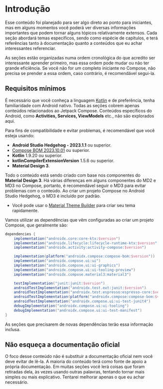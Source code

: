# Introdução

Esse conteúdo foi planejado para ser algo direto ao ponto para iniciantes, mas em alguns momentos você poderá ver diversas informações importantes que podem tornar alguns tópicos relativamente extensos. Cada seção abordará temas específicos, sendo como espécie de capítulos, e terá referências tanto à documentação quanto a conteúdos que eu achar interessantes referenciar.

As seções estão organizadas numa ordem cronológica do que acredito ser interessante aprender primeiro, mas essa ordem pode mudar ou não ter grande eficiência. Se você não for um completo iniciante no Compose, não precisa se prender a essa ordem, caso contrário, é recomendável segui-la.

## Requisitos mínimos

É necessário que você conheça a linguagem [Kotlin](https://kotlinlang.org/docs/home.html) e de preferência, tenha familiaridade com Android nativo. Todas as seções cobrem apenas conteúdos relacionados ao Jetpack Compose. Conteúdos específicos do Android, como **Activities, Services, ViewModels** etc., não são explorados aqui.

Para fins de compatibilidade e evitar problemas, é recomendável que você esteja usando:

- **Android Studio Hedgehog - 2023.1.1** ou superior.
- [Compose BOM 2023.10.01](https://developer.android.com/jetpack/compose/bom/bom-mapping) ou superior.
- **Kotlin** 1.9.20 ou superior.
- **kotlinCompilerExtensionVersion** 1.5.6 ou superior.
- **Material Design 3**.

Todo o conteúdo está sendo criado com base nos componentes do **Material Design 3**. Há várias diferenças em alguns componentes do MD2 e MD3 no Compose, portanto, é recomendável seguir o MD3 para evitar problemas com o conteúdo. Ao criar um projeto Compose no Android Studio Hedgehog, o MD3 é incluído por padrão.

- Você pode usar o [Material Theme Builder](https://m3.material.io/theme-builder) para criar seu tema rapidamente.

Vamos utilizar as dependências que vêm configuradas ao criar um projeto Compose, que geralmente são:

```gradle
dependencies {
    implementation("androidx.core:core-ktx:$version")
    implementation("androidx.lifecycle:lifecycle-runtime-ktx:$version")
    implementation("androidx.activity:activity-compose:$version")

    implementation(platform("androidx.compose:compose-bom:$version"))
    implementation("androidx.compose.ui:ui")
    implementation("androidx.compose.ui:ui-graphics")
    implementation("androidx.compose.ui:ui-tooling-preview")
    implementation("androidx.compose.material3:material3")

    testImplementation("junit:junit:$version")
    androidTestImplementation("androidx.test.ext:junit:$version")
    androidTestImplementation("androidx.test.espresso:espresso-core:$version")
    androidTestImplementation(platform("androidx.compose:compose-bom:$version"))
    androidTestImplementation("androidx.compose.ui:ui-test-junit4")
    debugImplementation("androidx.compose.ui:ui-tooling")
    debugImplementation("androidx.compose.ui:ui-test-manifest")
}
```

As seções que precisarem de novas dependências terão essa informação inclusa.

## Não esqueça a documentação oficial

O foco desse conteúdo não é substituir a documentação oficial nem você deve evitar de lê-la. A maioria do conteúdo terá como fonte de apoio a própria documentação. Em muitas seções você lerá coisas que foram retiradas dela, às vezes usando outras palavras, tentando tornar mais simples ou mais explicativo. Tentarei melhorar apenas o que eu achar necessário.